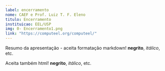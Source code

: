 ```yaml
---
label: encerramento
nome: CAEF e Prof. Luiz T. F. Eleno
titulo: Encerramento
instituicao: EEL/USP
img: 0- Encerramento1.png
link: "https://computeel.org/computeel/"
---
```


Resumo da apresentação - aceita formatação markdown! **negrito**, *itálico*, etc.

Aceita também html! <b>negrito</b>, <i>itálico</i>, etc.
